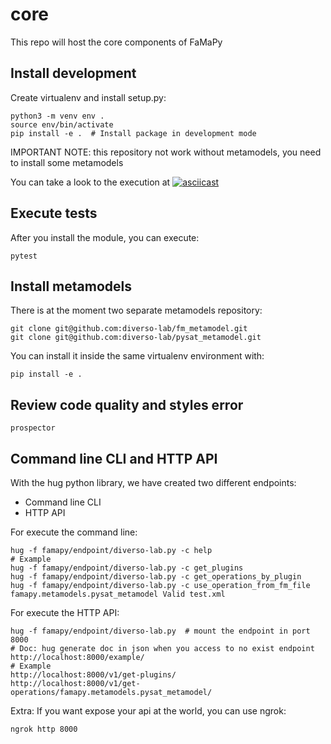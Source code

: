 # core

This repo will host the core components of FaMaPy


## Install development

Create virtualenv and install setup.py:

```
python3 -m venv env .
source env/bin/activate
pip install -e .  # Install package in development mode
```

IMPORTANT NOTE: this repository not work without metamodels, you need to install some metamodels

You can take a look to the execution at [![asciicast](https://asciinema.org/a/Tp0ffgp5aXcwvmqh3JE6YTXPJ.svg)](https://asciinema.org/a/Tp0ffgp5aXcwvmqh3JE6YTXPJ)

## Execute tests

After you install the module, you can execute:


```
pytest
```


## Install metamodels

There is at the moment two separate metamodels repository:

```
git clone git@github.com:diverso-lab/fm_metamodel.git
git clone git@github.com:diverso-lab/pysat_metamodel.git
```

You can install it inside the same virtualenv environment with:

```
pip install -e .
```


## Review code quality and styles error

```
prospector
```


## Command line CLI and HTTP API

With the hug python library, we have created two different endpoints:

* Command line CLI
* HTTP API

For execute the command line:

```
hug -f famapy/endpoint/diverso-lab.py -c help
# Example
hug -f famapy/endpoint/diverso-lab.py -c get_plugins
hug -f famapy/endpoint/diverso-lab.py -c get_operations_by_plugin
hug -f famapy/endpoint/diverso-lab.py -c use_operation_from_fm_file famapy.metamodels.pysat_metamodel Valid test.xml
```

For execute the HTTP API:

```
hug -f famapy/endpoint/diverso-lab.py  # mount the endpoint in port 8000
# Doc: hug generate doc in json when you access to no exist endpoint
http://localhost:8000/example/
# Example
http://localhost:8000/v1/get-plugins/
http://localhost:8000/v1/get-operations/famapy.metamodels.pysat_metamodel/
```

Extra: If you want expose your api at the world, you can use ngrok:

```
ngrok http 8000
```
